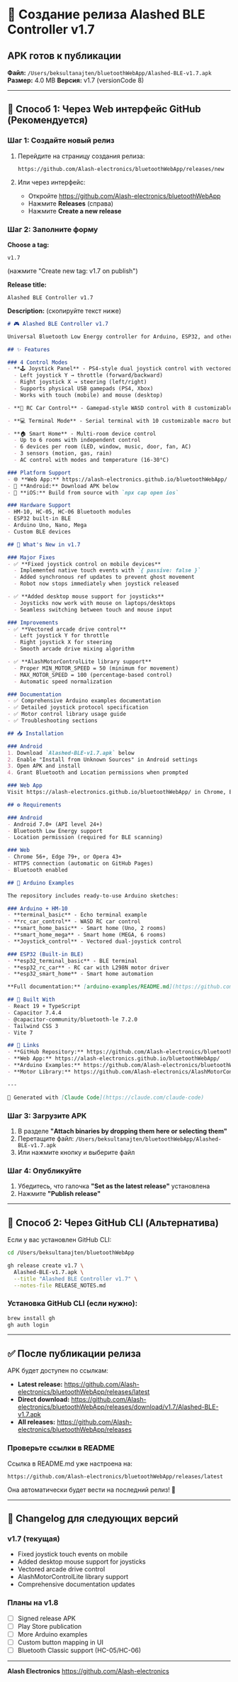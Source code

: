 # 📱 Создание релиза Alashed BLE Controller v1.7

## APK готов к публикации

**Файл:** `/Users/beksultanajten/bluetoothWebApp/Alashed-BLE-v1.7.apk`
**Размер:** 4.0 MB
**Версия:** v1.7 (versionCode 8)

---

## 🚀 Способ 1: Через Web интерфейс GitHub (Рекомендуется)

### Шаг 1: Создайте новый релиз

1. Перейдите на страницу создания релиза:
   ```
   https://github.com/Alash-electronics/bluetoothWebApp/releases/new
   ```

2. Или через интерфейс:
   - Откройте https://github.com/Alash-electronics/bluetoothWebApp
   - Нажмите **Releases** (справа)
   - Нажмите **Create a new release**

### Шаг 2: Заполните форму

**Choose a tag:**
```
v1.7
```
(нажмите "Create new tag: v1.7 on publish")

**Release title:**
```
Alashed BLE Controller v1.7
```

**Description:** (скопируйте текст ниже)

```markdown
# 🎮 Alashed BLE Controller v1.7

Universal Bluetooth Low Energy controller for Arduino, ESP32, and other BLE modules.

## ✨ Features

### 4 Control Modes
- **🕹️ Joystick Panel** - PS4-style dual joystick control with vectored arcade drive mixing
  - Left joystick Y → throttle (forward/backward)
  - Right joystick X → steering (left/right)
  - Supports physical USB gamepads (PS4, Xbox)
  - Works with touch (mobile) and mouse (desktop)

- **🚗 RC Car Control** - Gamepad-style WASD control with 8 customizable buttons

- **💻 Terminal Mode** - Serial terminal with 10 customizable macro buttons

- **🏠 Smart Home** - Multi-room device control
  - Up to 6 rooms with independent control
  - 6 devices per room (LED, window, music, door, fan, AC)
  - 3 sensors (motion, gas, rain)
  - AC control with modes and temperature (16-30°C)

### Platform Support
- 🌐 **Web App:** https://alash-electronics.github.io/bluetoothWebApp/
- 📱 **Android:** Download APK below
- 🍎 **iOS:** Build from source with `npx cap open ios`

### Hardware Support
- HM-10, HC-05, HC-06 Bluetooth modules
- ESP32 built-in BLE
- Arduino Uno, Nano, Mega
- Custom BLE devices

## 🔧 What's New in v1.7

### Major Fixes
- ✅ **Fixed joystick control on mobile devices**
  - Implemented native touch events with `{ passive: false }`
  - Added synchronous ref updates to prevent ghost movement
  - Robot now stops immediately when joystick released

- ✅ **Added desktop mouse support for joysticks**
  - Joysticks now work with mouse on laptops/desktops
  - Seamless switching between touch and mouse input

### Improvements
- ✅ **Vectored arcade drive control**
  - Left joystick Y for throttle
  - Right joystick X for steering
  - Smooth arcade drive mixing algorithm

- ✅ **AlashMotorControlLite library support**
  - Proper MIN_MOTOR_SPEED = 50 (minimum for movement)
  - MAX_MOTOR_SPEED = 100 (percentage-based control)
  - Automatic speed normalization

### Documentation
- ✅ Comprehensive Arduino examples documentation
- ✅ Detailed joystick protocol specification
- ✅ Motor control library usage guide
- ✅ Troubleshooting sections

## 📥 Installation

### Android
1. Download `Alashed-BLE-v1.7.apk` below
2. Enable "Install from Unknown Sources" in Android settings
3. Open APK and install
4. Grant Bluetooth and Location permissions when prompted

### Web App
Visit https://alash-electronics.github.io/bluetoothWebApp/ in Chrome, Edge, or Opera.

## ⚙️ Requirements

### Android
- Android 7.0+ (API level 24+)
- Bluetooth Low Energy support
- Location permission (required for BLE scanning)

### Web
- Chrome 56+, Edge 79+, or Opera 43+
- HTTPS connection (automatic on GitHub Pages)
- Bluetooth enabled

## 🔌 Arduino Examples

The repository includes ready-to-use Arduino sketches:

### Arduino + HM-10
- **terminal_basic** - Echo terminal example
- **rc_car_control** - WASD RC car control
- **smart_home_basic** - Smart home (Uno, 2 rooms)
- **smart_home_mega** - Smart home (MEGA, 6 rooms)
- **Joystick_control** - Vectored dual-joystick control

### ESP32 (Built-in BLE)
- **esp32_terminal_basic** - BLE terminal
- **esp32_rc_car** - RC car with L298N motor driver
- **esp32_smart_home** - Smart home automation

**Full documentation:** [arduino-examples/README.md](https://github.com/Alash-electronics/bluetoothWebApp/tree/main/ble-controller/arduino-examples)

## 🤖 Built With
- React 19 + TypeScript
- Capacitor 7.4.4
- @capacitor-community/bluetooth-le 7.2.0
- Tailwind CSS 3
- Vite 7

## 🔗 Links
- **GitHub Repository:** https://github.com/Alash-electronics/bluetoothWebApp
- **Web App:** https://alash-electronics.github.io/bluetoothWebApp/
- **Arduino Examples:** https://github.com/Alash-electronics/bluetoothWebApp/tree/main/ble-controller/arduino-examples
- **Motor Library:** https://github.com/Alash-electronics/AlashMotorControlLite

---

🤖 Generated with [Claude Code](https://claude.com/claude-code)
```

### Шаг 3: Загрузите APK

1. В разделе **"Attach binaries by dropping them here or selecting them"**
2. Перетащите файл: `/Users/beksultanajten/bluetoothWebApp/Alashed-BLE-v1.7.apk`
3. Или нажмите кнопку и выберите файл

### Шаг 4: Опубликуйте

1. Убедитесь, что галочка **"Set as the latest release"** установлена
2. Нажмите **"Publish release"**

---

## 🚀 Способ 2: Через GitHub CLI (Альтернатива)

Если у вас установлен GitHub CLI:

```bash
cd /Users/beksultanajten/bluetoothWebApp

gh release create v1.7 \
  Alashed-BLE-v1.7.apk \
  --title "Alashed BLE Controller v1.7" \
  --notes-file RELEASE_NOTES.md
```

### Установка GitHub CLI (если нужно):

```bash
brew install gh
gh auth login
```

---

## ✅ После публикации релиза

APK будет доступен по ссылкам:

- **Latest release:** https://github.com/Alash-electronics/bluetoothWebApp/releases/latest
- **Direct download:** https://github.com/Alash-electronics/bluetoothWebApp/releases/download/v1.7/Alashed-BLE-v1.7.apk
- **All releases:** https://github.com/Alash-electronics/bluetoothWebApp/releases

### Проверьте ссылки в README

Ссылка в README.md уже настроена на:
```
https://github.com/Alash-electronics/bluetoothWebApp/releases/latest
```

Она автоматически будет вести на последний релиз! 🎉

---

## 📝 Changelog для следующих версий

### v1.7 (текущая)
- Fixed joystick touch events on mobile
- Added desktop mouse support for joysticks
- Vectored arcade drive control
- AlashMotorControlLite library support
- Comprehensive documentation updates

### Планы на v1.8
- [ ] Signed release APK
- [ ] Play Store publication
- [ ] More Arduino examples
- [ ] Custom button mapping in UI
- [ ] Bluetooth Classic support (HC-05/HC-06)

---

**Alash Electronics**
https://github.com/Alash-electronics
